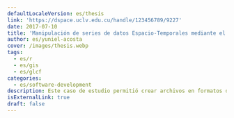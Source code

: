 ```yaml
---
defaultLocaleVersion: es/thesis
link: 'https://dspace.uclv.edu.cu/handle/123456789/9227'
date: 2017-07-10
title: 'Manipulación de series de datos Espacio-Temporales mediante el uso de formatos de datos científicos y geográficos en R'
author: es/yuniel-acosta
cover: /images/thesis.webp
tags:
  - es/r
  - es/gis
  - es/glcf
categories:
  - es/software-development
description: Este caso de estudio permitió crear archivos en formatos de datos científicos espacio-temporales que pueden ser utilizados por diversas instituciones que realicen investigaciones sobre el uso de los suelos. Las herramientas desarrolladas están basadas en software libre y pueden ser utilizadas en diferentes áreas de aplicación.
isExternalLink: true
draft: false
---
```

